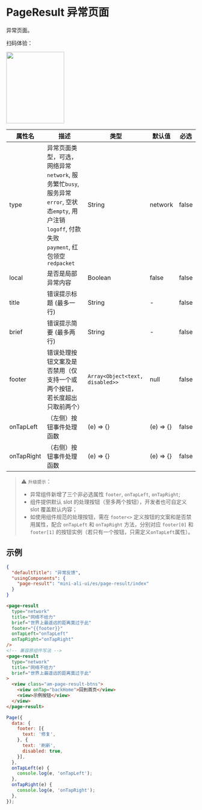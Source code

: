 # PageResult 异常页面

异常页面。

扫码体验：

<img src="https://gw.alipayobjects.com/zos/rmsportal/ZCkOkoTgcKkhEhqHbnBL.jpeg" width="154" height="190" />


| 属性名 | 描述 | 类型 | 默认值 | 必选 |
| ---- | ---- | ---- | ---- | ---- |
| type | 异常页面类型，可选，网络异常`network`, 服务繁忙`busy`, 服务异常`error`, 空状态`empty`, 用户注销`logoff`, 付款失败`payment`, 红包领空`redpacket` | String | network | false |
| local | 是否是局部异常内容 | Boolean | false | false |
| title | 错误提示标题 (最多一行) | String | - | false |
| brief | 错误提示简要 (最多两行) | String | - | false |
| footer | 错误处理按钮文案及是否禁用（仅支持一个或两个按钮，若长度超出只取前两个） | `Array<Object<text, disabled>>` | null | false |
| onTapLeft | （左侧）按钮事件处理函数 | (e) => {}  | (e) => {} | false |
| onTapRight | （右侧）按钮事件处理函数 | (e) => {}  | (e) => {} | false |

> ⚠️ `升级提示`：
>
> - 异常组件新增了三个非必选属性 `footer`, `onTapLeft`, `onTapRight`;  
> - 组件提供默认 slot 的处理按钮（至多两个按钮），开发者也可自定义 slot 覆盖默认内容；  
> - 如使用组件规范的处理按钮，需在 `footer<>` 定义按钮的文案和是否禁用属性，配合 `onTapLeft` 和 `onTapRight` 方法，分别对应 `footer[0]` 和 `footer[1]` 的按钮实例（若只有一个按钮，只需定义`onTapLeft`属性）。


## 示例

```json
{
  "defaultTitle": "异常反馈",
  "usingComponents": {
    "page-result": "mini-ali-ui/es/page-result/index"
  }
}
```

```html
<page-result
  type="network"
  title="网络不给力"
  brief="世界上最遥远的距离莫过于此"
  footer="{{footer}}"
  onTapLeft="onTapLeft"
  onTapRight="onTapRight"
/>
<!-- 兼容原组件写法 -->
<page-result
  type="network"
  title="网络不给力"
  brief="世界上最遥远的距离莫过于此"
>
  <view class="am-page-result-btns">
    <view onTap="backHome">回到首页</view>
    <view>示例按钮</view>
  </view>
</page-result>
```

```js
Page({
  data: {
    footer: [{
      text: '修复',
    }, {
      text: '刷新',
      disabled: true,
    }],
  },
  onTapLeft(e) {
    console.log(e, 'onTapLeft');
  },
  onTapRight(e) {
    console.log(e, 'onTapRight');
  },
});

```